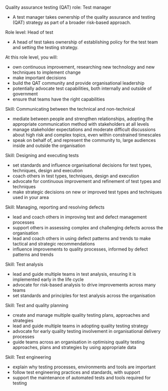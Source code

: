 Quality assurance testing (QAT) role: Test manager
- A test manager takes ownership of the quality assurance and testing (QAT) strategy as part of a broader risk-based approach.

Role level: Head of test
- A head of test takes ownership of establishing policy for the test team and setting the testing strategy.

At this role level, you will:
- own continuous improvement, researching new technology and new techniques to implement change
- make important decisions
- build the QAT community and provide organisational leadership
- potentially advocate test capabilities, both internally and outside of government
- ensure that teams have the right capabilities

Skill: Communicating between the technical and non-technical
-  mediate between people and strengthen relationships, adopting the appropriate communication method with stakeholders at all levels
- manage stakeholder expectations and moderate difficult discussions about high risk and complex topics, even within constrained timescales
- speak on behalf of, and represent the community to, large audiences inside and outside the organisation

Skill: Designing and executing tests
- set standards and influence organisational decisions for test types, techniques, design and execution
- coach others in test types, techniques, design and execution
- advocate for continuous improvement and refinement of test types and techniques
- make strategic decisions on new or improved test types and techniques used in your area

Skill: Managing, reporting and resolving defects
- lead and coach others in improving test and defect management processes
- support others in assessing complex and challenging defects across the organisation
- lead and coach others in using defect patterns and trends to make tactical and strategic recommendations
- influence improvements to quality processes, informed by defect patterns and trends

Skill: Test analysis
- lead and guide multiple teams in test analysis, ensuring it is implemented early in the life cycle
- advocate for risk-based analysis to drive improvements across many teams
- set standards and principles for test analysis across the organisation

Skill: Test and quality planning
- create and manage multiple quality testing plans, approaches and strategies
- lead and guide multiple teams in adopting quality testing strategy
- advocate for early quality testing involvement in organisational delivery processes
- guide teams across an organisation in optimising quality testing approaches, plans and strategies by using appropriate data

Skill: Test engineering
- explain why testing processes, environments and tools are important
- follow test engineering practices and standards, with support
- support the maintenance of automated tests and tools required for testing